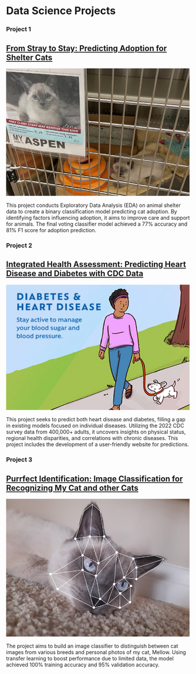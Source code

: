 # Data Science Projects

### Project 1
## [From Stray to Stay: Predicting Adoption for Shelter Cats](https://github.com/sun712k/animal-shelter.git)
[<img src="https://raw.githubusercontent.com/sun712k/portfolio/main/images/mellow_shelter.jpg" alt="Image" width="500" >](https://github.com/sun712k/animal-shelter.git)

This project conducts Exploratory Data Analysis (EDA) on animal shelter data to create a binary classification model predicting cat adoption. By identifying factors influencing adoption, it aims to improve care and support for animals. The final voting classifier model achieved a 77% accuracy and 81% F1 score for adoption prediction.

### Project 2
## [Integrated Health Assessment: Predicting Heart Disease and Diabetes with CDC Data](https://github.com/sun712k/chronic-disease.git)
[<img src="https://raw.githubusercontent.com/sun712k/portfolio/main/images/disease-image.jpeg" alt="Image" width="500" >](https://github.com/sun712k/chronic-disease.git)

This project seeks to predict both heart disease and diabetes, filling a gap in existing models focused on individual diseases. Utilizing the 2022 CDC survey data from 400,000+ adults, it uncovers insights on physical status, regional health disparities, and correlations with chronic diseases. This project includes the development of a user-friendly website for predictions.

### Project 3
## [Purrfect Identification: Image Classification for Recognizing My Cat and other Cats](https://github.com/sun712k/cat-recognition.git)
[<img src="https://raw.githubusercontent.com/sun712k/portfolio/main/images/mellow%20face_recognized.jpg" alt="Image" width="500">](https://github.com/sun712k/cat-recognition.git)

The project aims to build an image classifier to distinguish between cat images from various breeds and personal photos of my cat, Mellow. Using transfer learning to boost performance due to limited data, the model achieved 100% training accuracy and 95% validation accuracy.
